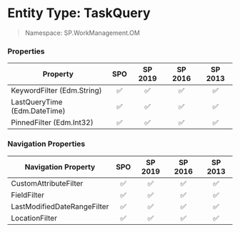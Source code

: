 # Entity Type: TaskQuery

> Namespace: SP.WorkManagement.OM

### Properties

Property | SPO | SP 2019 | SP 2016 | SP 2013
----------|:---:|:-------:|:-------:|:-------:
KeywordFilter (Edm.String) | ✅ | ✅ | ✅ | ✅
LastQueryTime (Edm.DateTime) | ✅ | ✅ | ✅ | ✅
PinnedFilter (Edm.Int32) | ✅ | ✅ | ✅ | ✅

### Navigation Properties

Navigation Property | SPO | SP 2019 | SP 2016 | SP 2013
----------|:---:|:-------:|:-------:|:-------:
CustomAttributeFilter | ✅ | ✅ | ✅ | ✅
FieldFilter | ✅ | ✅ | ✅ | ✅
LastModifiedDateRangeFilter | ✅ | ✅ | ✅ | ✅
LocationFilter | ✅ | ✅ | ✅ | ✅